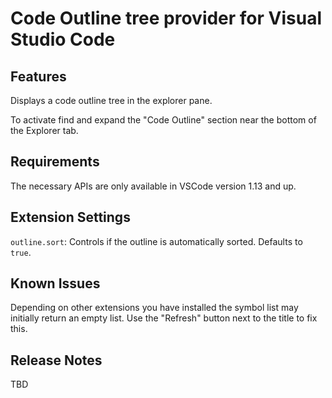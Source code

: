 # Code Outline tree provider for Visual Studio Code

## Features

Displays a code outline tree in the explorer pane.

To activate find and expand the "Code Outline" section near the bottom of the Explorer tab.

## Requirements

The necessary APIs are only available in VSCode version 1.13 and up.

## Extension Settings

`outline.sort`: Controls if the outline is automatically sorted. Defaults to `true`.

## Known Issues

Depending on other extensions you have installed the symbol list may initially return an empty list. Use the "Refresh" button next to the title to fix this.

## Release Notes

TBD
